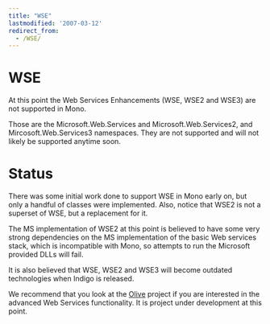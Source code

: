 ```yaml
---
title: "WSE"
lastmodified: '2007-03-12'
redirect_from:
  - /WSE/
---
```


WSE
===

At this point the Web Services Enhancements (WSE, WSE2 and WSE3) are not supported in Mono.

Those are the Microsoft.Web.Services and Microsoft.Web.Services2, and Mircosoft.Web.Services3 namespaces. They are not supported and will not likely be supported anytime soon.

Status
======

There was some initial work done to support WSE in Mono early on, but only a handful of classes were implemented. Also, notice that WSE2 is not a superset of WSE, but a replacement for it.

The MS implementation of WSE2 at this point is believed to have some very strong dependencies on the MS implementation of the basic Web services stack, which is incompatible with Mono, so attempts to run the Microsoft provided DLLs will fail.

It is also believed that WSE, WSE2 and WSE3 will become outdated technologies when Indigo is released.

We recommend that you look at the [Olive](/Olive) project if you are interested in the advanced Web Services functionality. It is project under development at this point.
